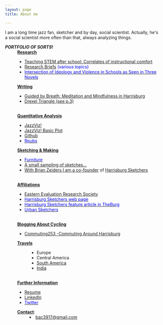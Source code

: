 ```yaml
---
layout: page
title: About me

---
```


I am a long time jazz fan, sketcher and by day, social scientist.  Actually, he's a social scientist more often than that, always analyzing things.


<html>
    <meta content="bac" name="author">
      <strong> <em>PORTFOLIO OF SORTS</em>!</strong><br>

<div style="margin-left: 40px;"><strong><u>Research </u></strong><strong></strong></div>
    <ul style="margin-left: 40px;">
      <li><a target="_parent" href="http://www.tandfonline.com/doi/abs/10.1080/00220671.2016.1253537">Teaching
          STEM after school: Correlates of instructional comfort</a></li>
      <li><span style="color: #0000ee;"><a target="_parent" href="https://www.center-school.org/research-and-evaluation-group/">Research
            Briefs</a> (various topics)</span></li>
      <li><a target="_parent" href="https://www.researchgate.net/publication/311203741_From_Muscular_Christianity_to_the_Cult_of_Efficiency_Inter-developments_of_Ideology_and_Violence_Reflected_in_the_Portrayal_of_Teachers_in_Three_American_Novels_Draft">
        <span            style=" color: #0000ee;">Intersection of Ideology and Violence in
            Schools as Seen in Three Novels<br>
          </span></a></li>
    </ul>
    <div style="margin-left: 40px;"><strong><strong><u>Writing</u></strong></strong><strong><strong></strong></strong></div>
    <ul style="margin-left: 40px;">
      <li><a target="_blank" href="https://theburgnews.com/sports-health/guided-by-breath-meditation-and-mindfulness-in-harrisburg">Guided
          by Breath: Meditation and Mindfulness in Harrisburg</a></li>
      <li><a target="Triangle" href="https://services.library.drexel.edu/static_files/triangle/Drexel-Triangle_1989-02-10.pdf#page=3">Drexel
          Triangle (see p.3)</a> </li>
    </ul>
    <div style="margin-left: 40px;"><strong></strong><strong><u><br>
          Quantitative Analysis</u></strong><strong></strong>
      <ul style="margin-left: 40px;">
      </ul>
      <ul>
        <li><a target="_parent" href="https://bac3917.github.io/jazzViz/index.html">JazzViz!</a></li>
        <li><a target="_parent" href="https://bac3917.github.io/jazzTitles.html">JazzViz! Basic Plot</a></li>
        <li><a target="_parent" href="https://github.com/bac3917">Github</a></li>
        <li><a target="_blank" href="https://rpubs.com/bac3917"><span style="color: #0000ee;">Rpubs</span></a></li>
      </ul>
      <ul style="margin-left: 40px;">
      </ul>
      <u><strong>Sketching &amp; Making</strong></u>
      <ul style="margin-left: 40px;">
      </ul>
      <ul>
        <li><a href="https://photos.app.goo.gl/97e1xmQwnKY2oo1k6"><span style="color: #0000ee;">Furniture</span></a></li>
        <li><a href="https://www.flickr.com/photos/79749745@N06/">A small sampling of sketches...</a></li>
      <li><a href="http://www.brianzeiders.com"> With Brian Zeiders <a target="_parent" href="http://www.brianzeiders.com/">I am a co-founder</a> of <a target="_parent" href="https://www.facebook.com/harrisburgsketchers/">Harrisburg Sketchers</a></li>  
      </ul>
      <br>
      <strong><u>Affiliations</u></strong><br>
      <strong></strong></div>
    <ul style="margin-left: 40px;">
      <li><a target="_parent" href="http://eers.org/board-of-directors/">Eastern Evaluation Research Society</a></li>
      <li><a target="_parent" href="https://bac3917.github.io/hbgsketchers/index.html"><span style="color: #0000ee;">Harrisburg Sketchers web page</span></a></li>
      <li><a target="burg" href="https://theburgnews.com/tag/harrisburg-sketchers"><span style="color: #0000ee;">Harrisburg Sketchers feature article in
            TheBurg</span></a></li>
      <li><a target="_parent" href="www.urbansketchers.org"><span style="color: #0000ee;">Urban
            Sketchers</span></a></li>
    </ul>
    <div style="margin-left: 40px;"><br>
      <strong></strong><strong><u>Blogging About Cycling</u></strong><br>
      <strong> </strong> </div>
    <ul style="margin-left: 40px;">
      <li><a target="_parent" href="http://commuting253.blogspot.com">Commuting253
          -Commuting Around Harrisburg</a></li>
    </ul>
    <div style="margin-left: 40px;"> <strong></strong><strong><u>Travels</u></strong><strong></strong>
      <ul style="margin-left: 40px;">
        <li>Europe</li>
        <li>Central America</li>
        <li><a href="https://goo.gl/photos/ZXbhfH1W4n3ut6S79">South America</a></li>
        <li><a href="https://goo.gl/photos/wjERHd6JTnowndi56">India</a></li>
      </ul>
      <br>
      <strong><u>Further Information</u></strong><br>
      <strong></strong></div>
    <ul style="margin-left: 40px;"> 
      <li><a href="https://bac3917.github.io/resources/Benjamin_Cohen_Resume_SkVer_030818.pdf">Resume</a></li>
      <li><a target="_parent" href="https://www.linkedin.com/in/benjamin-cohen-04200a7/">LinkedIn</a></li>
      <li><a target="_parent" href="www.twitter.com/bac3917"><span style="color: #0000ee;">Twitter</span></a><br>
      </li>
    </ul>
    <div style="margin-left: 40px;"><u><strong>Contact</strong></u>: </div>
    <li style="margin-left: 80px;"><a href="mailto:bac3917@gmail.com">bac3917@gmail.com</a></li>
  </body>
</html>
